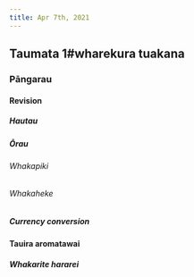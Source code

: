 ```yaml
---
title: Apr 7th, 2021
---
```


## Taumata 1#wharekura tuakana
### Pāngarau
#### Revision
##### Hautau
##### Ōrau
###### Whakapiki
###### Whakaheke
##### Currency conversion
#### Tauira aromatawai
##### Whakarite hararei
